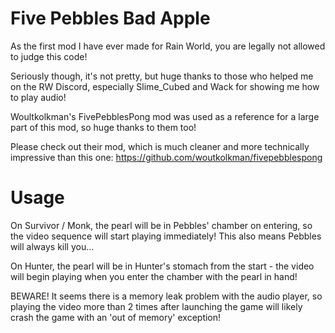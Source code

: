 # Five Pebbles Bad Apple
As the first mod I have ever made for Rain World, you are legally not allowed to judge this code!

Seriously though, it's not pretty, but huge thanks to those who helped me on the RW Discord, especially Slime_Cubed and Wack for showing me how to play audio!

Woultkolkman's FivePebblesPong mod was used as a reference for a large part of this mod, so huge thanks to them too!

Please check out their mod, which is much cleaner and more technically impressive than this one:
https://github.com/woutkolkman/fivepebblespong

# Usage
On Survivor / Monk, the pearl will be in Pebbles' chamber on entering, so the video sequence will start playing immediately!
This also means Pebbles will always kill you... 

On Hunter, the pearl will be in Hunter's stomach from the start - the video will begin playing when you enter the chamber with the pearl in hand!

BEWARE! It seems there is a memory leak problem with the audio player, so playing the video more than 2 times after launching the game will likely crash the game with an 'out of memory' exception!
